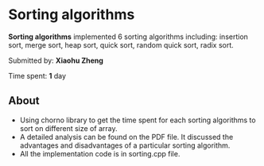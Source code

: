 # Sorting algorithms

**Sorting algorithms** implemented 6 sorting algorithms including: insertion sort, merge sort, heap sort, quick sort, random quick sort, radix sort.

Submitted by: **Xiaohu Zheng**

Time spent: **1** day 

## About
  - Using chorno library to get the time spent for each sorting algorithms to sort on different size of array.
  - A detailed analysis can be found on the PDF file. It discussed the advantages and disadvantages of a particular sorting algorithm.
  - All the implementation code is in sorting.cpp file.
